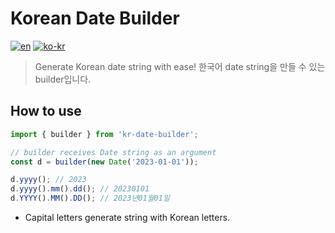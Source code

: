# Korean Date Builder

[![en](https://img.shields.io/badge/lang-en-red.svg)](https://github.com/brandonwie/kr-date-buillder/main/README.md)
[![ko-kr](https://img.shields.io/badge/lang-ko--kr-green.svg)](https://github.com/brandonwie/kr-date-buillder/main/README.pt-br.md)

> Generate Korean date string with ease!
> 한국어 date string을 만들 수 있는 builder입니다.

## How to use

```js
import { builder } from 'kr-date-builder';

// builder receives Date string as an argument
const d = builder(new Date('2023-01-01'));

d.yyyy(); // 2023
d.yyyy().mm().dd(); // 20230101
d.YYYY().MM().DD(); // 2023년01월01일
```

- Capital letters generate string with Korean letters.
